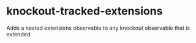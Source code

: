 knockout-tracked-extensions
===========================

Adds a nested extensions observable to any knockout observable that is extended.